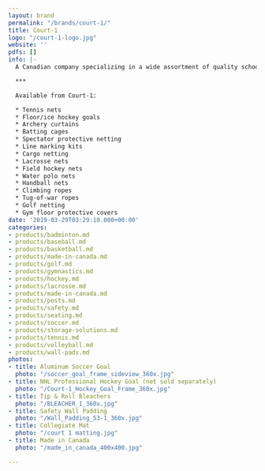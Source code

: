 ```yaml
---
layout: brand
permalink: "/brands/court-1/"
title: Court-1
logo: "/court-1-logo.jpg"
website: ''
pdfs: []
info: |-
  A Canadian company specializing in a wide assortment of quality school and institutional products.

  ***

  Available from Court-1:

  * Tennis nets
  * Floor/ice hockey goals
  * Archery curtains
  * Batting cages
  * Spectator protective netting
  * Line marking kits
  * Cargo netting
  * Lacrosse nets
  * Field hockey nets
  * Water polo nets
  * Handball nets
  * Climbing ropes
  * Tug-of-war ropes
  * Golf netting
  * Gym floor protective covers
date: '2019-03-29T03:29:10.000+00:00'
categories:
- products/badminton.md
- products/baseball.md
- products/basketball.md
- products/made-in-canada.md
- products/golf.md
- products/gymnastics.md
- products/hockey.md
- products/lacrosse.md
- products/made-in-canada.md
- products/posts.md
- products/safety.md
- products/seating.md
- products/soccer.md
- products/storage-solutions.md
- products/tennis.md
- products/volleyball.md
- products/wall-pads.md
photos:
- title: Aluminum Soccer Goal
  photo: "/soccer_goal_frame_sideview_360x.jpg"
- title: NHL Professional Hockey Goal (net sold separately)
  photo: "/Court-1_Hockey_Goal_Frame_360x.jpg"
- title: Tip & Roll Bleachers
  photo: "/BLEACHER_1_360x.jpg"
- title: Safety Wall Padding
  photo: "/Wall_Padding_53-1_360x.jpg"
- title: Collegiate Mat
  photo: "/court 1 matting.jpg"
- title: Made in Canada
  photo: "/made_in_canada_400x400.jpg"

---
```

